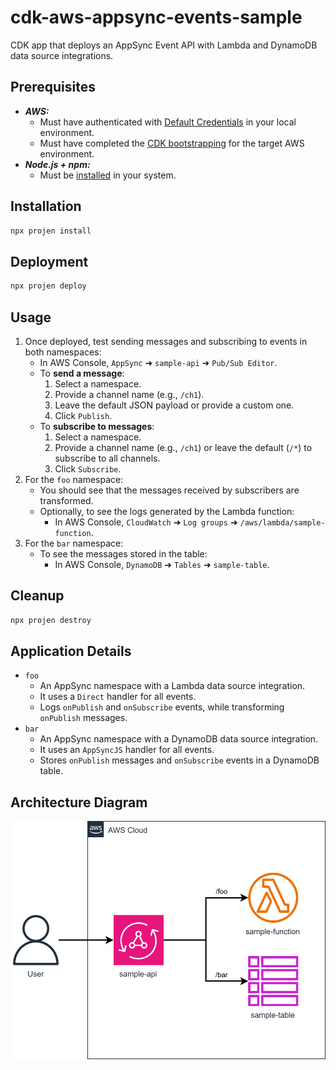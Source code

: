 # cdk-aws-appsync-events-sample

CDK app that deploys an AppSync Event API with Lambda and DynamoDB data source integrations.

## Prerequisites

- **_AWS:_**
  - Must have authenticated with [Default Credentials](https://docs.aws.amazon.com/cdk/v2/guide/cli.html#cli_auth) in your local environment.
  - Must have completed the [CDK bootstrapping](https://docs.aws.amazon.com/cdk/v2/guide/bootstrapping.html) for the target AWS environment.
- **_Node.js + npm:_**
  - Must be [installed](https://docs.npmjs.com/downloading-and-installing-node-js-and-npm) in your system.

## Installation

```sh
npx projen install
```

## Deployment

```sh
npx projen deploy
```

## Usage

1. Once deployed, test sending messages and subscribing to events in both namespaces:
   - In AWS Console, `AppSync` ➜ `sample-api` ➜ `Pub/Sub Editor`.
   - To **send a message**:
     1. Select a namespace.
     2. Provide a channel name (e.g., `/ch1`).
     3. Leave the default JSON payload or provide a custom one.
     4. Click `Publish`.
   - To **subscribe to messages**:
     1. Select a namespace.
     2. Provide a channel name (e.g., `/ch1`) or leave the default (`/*`) to subscribe to all channels.
     3. Click `Subscribe`.
2. For the `foo` namespace:
   - You should see that the messages received by subscribers are transformed.
   - Optionally, to see the logs generated by the Lambda function:
     - In AWS Console, `CloudWatch` ➜ `Log groups` ➜ `/aws/lambda/sample-function`.
3. For the `bar` namespace:
   - To see the messages stored in the table:
     - In AWS Console, `DynamoDB` ➜ `Tables` ➜ `sample-table`.

## Cleanup

```sh
npx projen destroy
```

## Application Details

- `foo`
  - An AppSync namespace with a Lambda data source integration.
  - It uses a `Direct` handler for all events.
  - Logs `onPublish` and `onSubscribe` events, while transforming `onPublish` messages.
- `bar`
  - An AppSync namespace with a DynamoDB data source integration.
  - It uses an `AppSyncJS` handler for all events.
  - Stores `onPublish` messages and `onSubscribe` events in a DynamoDB table.

## Architecture Diagram

![Architecture Diagram](./src/assets/arch-diagram.svg)
